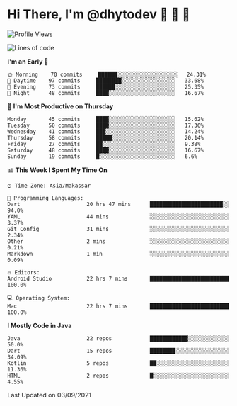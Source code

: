 # Hi There, I'm @dhytodev 👋 👋 👋

<!--
**DhytoDev/dhytodev** is a ✨ _special_ ✨ repository because its `README.md` (this file) appears on your GitHub profile.

Here are some ideas to get you started:

- 🔭 I’m currently working on ...
- 🌱 I’m currently learning ...
- 👯 I’m looking to collaborate on ...
- 🤔 I’m looking for help with ...
- 💬 Ask me about ...
- 📫 How to reach me: ...
- 😄 Pronouns: ...
- ⚡ Fun fact: ...
-->

<!--START_SECTION:waka-->
![Profile Views](http://img.shields.io/badge/Profile%20Views-1-blue)

![Lines of code](https://img.shields.io/badge/From%20Hello%20World%20I%27ve%20Written-289173%20lines%20of%20code-blue)

**I'm an Early 🐤** 

```text
🌞 Morning    70 commits     ██████░░░░░░░░░░░░░░░░░░░   24.31% 
🌆 Daytime    97 commits     ████████░░░░░░░░░░░░░░░░░   33.68% 
🌃 Evening    73 commits     ██████░░░░░░░░░░░░░░░░░░░   25.35% 
🌙 Night      48 commits     ████░░░░░░░░░░░░░░░░░░░░░   16.67%

```
📅 **I'm Most Productive on Thursday** 

```text
Monday       45 commits     ████░░░░░░░░░░░░░░░░░░░░░   15.62% 
Tuesday      50 commits     ████░░░░░░░░░░░░░░░░░░░░░   17.36% 
Wednesday    41 commits     ███░░░░░░░░░░░░░░░░░░░░░░   14.24% 
Thursday     58 commits     █████░░░░░░░░░░░░░░░░░░░░   20.14% 
Friday       27 commits     ██░░░░░░░░░░░░░░░░░░░░░░░   9.38% 
Saturday     48 commits     ████░░░░░░░░░░░░░░░░░░░░░   16.67% 
Sunday       19 commits     █░░░░░░░░░░░░░░░░░░░░░░░░   6.6%

```


📊 **This Week I Spent My Time On** 

```text
⌚︎ Time Zone: Asia/Makassar

💬 Programming Languages: 
Dart                     20 hrs 47 mins      ███████████████████████░░   94.0% 
YAML                     44 mins             ░░░░░░░░░░░░░░░░░░░░░░░░░   3.37% 
Git Config               31 mins             ░░░░░░░░░░░░░░░░░░░░░░░░░   2.34% 
Other                    2 mins              ░░░░░░░░░░░░░░░░░░░░░░░░░   0.21% 
Markdown                 1 min               ░░░░░░░░░░░░░░░░░░░░░░░░░   0.09%

🔥 Editors: 
Android Studio           22 hrs 7 mins       █████████████████████████   100.0%

💻 Operating System: 
Mac                      22 hrs 7 mins       █████████████████████████   100.0%

```

**I Mostly Code in Java** 

```text
Java                     22 repos            ████████████░░░░░░░░░░░░░   50.0% 
Dart                     15 repos            ████████░░░░░░░░░░░░░░░░░   34.09% 
Kotlin                   5 repos             ██░░░░░░░░░░░░░░░░░░░░░░░   11.36% 
HTML                     2 repos             █░░░░░░░░░░░░░░░░░░░░░░░░   4.55%

```



 Last Updated on 03/09/2021
<!--END_SECTION:waka-->
